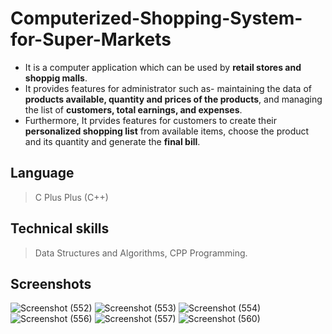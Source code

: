 # Computerized-Shopping-System-for-Super-Markets


- It is a computer application which can be used by **retail stores and shoppig malls**.
- It provides features for administrator such as- maintaining the data of **products available, quantity and prices of the products**, and
  managing the list of **customers, total earnings, and expenses**.
- Furthermore, It prvides features for customers to create their **personalized shopping list** from available items, choose the product and its quantity
  and generate the **final bill**.
  

## Language 
> C Plus Plus (C++)
## Technical skills
> Data Structures and Algorithms, CPP Programming.

## Screenshots 

![Screenshot (552)](https://user-images.githubusercontent.com/86353723/187151151-10750b32-3958-42ce-9c5a-0f430cfaf3e5.png)
![Screenshot (553)](https://user-images.githubusercontent.com/86353723/187150469-2b8286d8-a06a-4c6e-85be-e82ee03f365f.png)
![Screenshot (554)](https://user-images.githubusercontent.com/86353723/187150556-e7876532-3a83-4ee5-9227-76ffffb1790e.png)
![Screenshot (556)](https://user-images.githubusercontent.com/86353723/187150569-39d43602-c49a-455b-ae58-1fbe8d2c415f.png)
![Screenshot (557)](https://user-images.githubusercontent.com/86353723/187150580-db663896-b7a3-4814-b960-ac5716b2e65c.png)
![Screenshot (560)](https://user-images.githubusercontent.com/86353723/187150587-6a4baef5-ea0a-4d87-a75b-69a8f5f2c77f.png)

